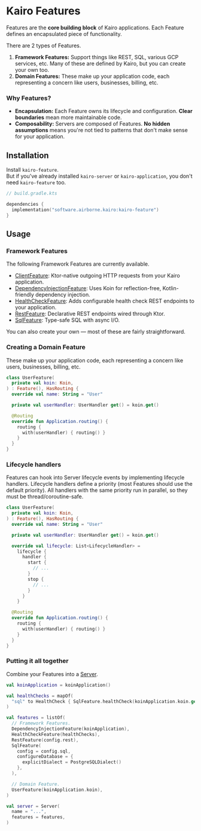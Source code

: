 # Kairo Features

Features are the **core building block** of Kairo applications.
Each Feature defines an encapsulated piece of functionality.

There are 2 types of Features.

1. **Framework Features:**
   Support things like REST, SQL, various GCP services, etc.
   Many of these are defined by Kairo, but you can create your own too.
2. **Domain Features:**
   These make up your application code,
   each representing a concern like users, businesses, billing, etc.

### Why Features?

- **Encapsulation:**
  Each Feature owns its lifecycle and configuration.
  **Clear boundaries** mean more maintainable code.
- **Composability:**
  Servers are composed of Features.
  **No hidden assumptions**
  means you're not tied to patterns that don't make sense for your application.

## Installation

Install `kairo-feature`.\
But if you've already installed `kairo-server` or `kairo-application`,
you don't need `kairo-feature` too.

```kotlin
// build.gradle.kts

dependencies {
  implementation("software.airborne.kairo:kairo-feature")
}
```

## Usage

### Framework Features

The following Framework Features are currently available.

- [ClientFeature](../kairo-client):
  Ktor-native outgoing HTTP requests from your Kairo application.
- [DependencyInjectionFeature](../kairo-dependency-injection):
  Uses Koin for reflection-free, Kotlin-friendly dependency injection.
- [HealthCheckFeature](../kairo-health-check):
  Adds configurable health check REST endpoints to your application.
- [RestFeature](../kairo-rest):
  Declarative REST endpoints wired through Ktor.
- [SqlFeature](../kairo-sql):
  Type-safe SQL with async I/O.

You can also create your own —
most of these are fairly straightforward.

### Creating a Domain Feature

These make up your application code,
each representing a concern like users, businesses, billing, etc.

```kotlin
class UserFeature(
  private val koin: Koin,
) : Feature(), HasRouting {
  override val name: String = "User"

  private val userHandler: UserHandler get() = koin.get()

  @Routing
  override fun Application.routing() {
    routing {
      with(userHandler) { routing() }
    }
  }
}
```

### Lifecycle handlers

Features can hook into Server lifecycle events by implementing lifecycle handlers.
Lifecycle handlers define a priority (most Features should use the default priority).
All handlers with the same priority run in parallel,
so they must be thread/coroutine-safe.

```kotlin
class UserFeature(
  private val koin: Koin,
) : Feature(), HasRouting {
  override val name: String = "User"

  private val userHandler: UserHandler get() = koin.get()

  override val lifecycle: List<LifecycleHandler> =
    lifecycle {
      handler {
        start {
          // ...
        }
        stop {
          // ...
        }
      }
    }

  @Routing
  override fun Application.routing() {
    routing {
      with(userHandler) { routing() }
    }
  }
}
```

### Putting it all together

Combine your Features into a [Server](../kairo-server).

```kotlin
val koinApplication = koinApplication()

val healthChecks = mapOf(
  "sql" to HealthCheck { SqlFeature.healthCheck(koinApplication.koin.get()) },
)

val features = listOf(
  // Framework Features.
  DependencyInjectionFeature(koinApplication),
  HealthCheckFeature(healthChecks),
  RestFeature(config.rest),
  SqlFeature(
    config = config.sql,
    configureDatabase = {
      explicitDialect = PostgreSQLDialect()
    },
  ),

  // Domain Feature.
  UserFeature(koinApplication.koin),
)

val server = Server(
  name = "...",
  features = features,
)
```
